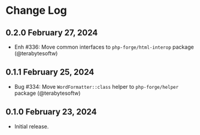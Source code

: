 # Change Log

## 0.2.0 February 27, 2024

- Enh #336: Move common interfaces to `php-forge/html-interop` package (@terabytesoftw)

## 0.1.1 February 25, 2024

- Bug #334: Move `WordFormatter::class` helper to `php-forge/helper` package (@terabytesoftw)

## 0.1.0 February 23, 2024

- Initial release.
